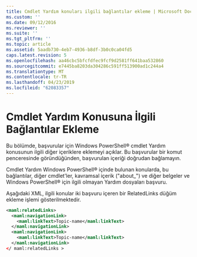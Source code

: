 ```yaml
---
title: Cmdlet Yardım konuları ilgili bağlantılar ekleme | Microsoft Docs
ms.custom: ''
ms.date: 09/12/2016
ms.reviewer: ''
ms.suite: ''
ms.tgt_pltfrm: ''
ms.topic: article
ms.assetid: 5aadb730-4eb7-4936-b8df-3b0c0ca04fd5
caps.latest.revision: 5
ms.openlocfilehash: aa46cbc5bfcfdfec9fcf9d2581ff641baa532860
ms.sourcegitcommit: e7445ba8203da304286c591ff513900ad1c244a4
ms.translationtype: MT
ms.contentlocale: tr-TR
ms.lasthandoff: 04/23/2019
ms.locfileid: "62083357"
---
```

# <a name="how-to-add-related-links-to-a-cmdlet-help-topic"></a>Cmdlet Yardım Konusuna İlgili Bağlantılar Ekleme

Bu bölümde, başvurular için Windows PowerShell® cmdlet Yardım konusunun ilgili diğer içeriklere eklemeyi açıklar. Bu başvurular bir komut penceresinde göründüğünden, başvurulan içeriği doğrudan bağlamayın.

Cmdlet Yardım Windows PowerShell® içinde bulunan konularda, bu bağlantılar, diğer cmdlet'ler, kavramsal içerik ("about_") ve diğer belgeler ve Windows PowerShell® için ilgili olmayan Yardım dosyaları başvuru.

Aşağıdaki XML, ilgili konular iki başvuru içeren bir RelatedLinks düğüm ekleme işlemi gösterilmektedir.

```xml
<maml:relatedLinks>
  <maml:navigationLink>
    <maml:linkText>Topic-name</maml:linkText>
  </maml:navigationLink>
  <maml:navigationLink>
    <maml:linkText>Topic-name</maml:linkText>
  </maml:navigationLink>
</ maml:relatedLinks >
```




